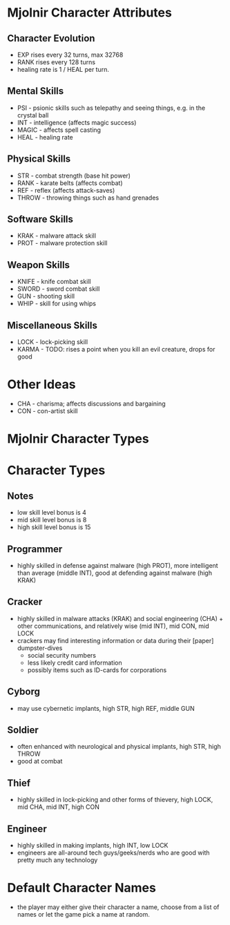 # Mjolnir Character Attributes

## Character Evolution
- EXP rises every 32 turns, max 32768
- RANK rises every 128 turns
- healing rate is 1 / HEAL per turn.

## Mental Skills
- PSI               - psionic skills such as telepathy and seeing things,
                      e.g. in the crystal ball
- INT               - intelligence (affects magic success)
- MAGIC             - affects spell casting
- HEAL              - healing rate

## Physical Skills
- STR               - combat strength (base hit power)
- RANK              - karate belts (affects combat)
- REF               - reflex (affects attack-saves)
- THROW             - throwing things such as hand grenades

## Software Skills
- KRAK              - malware attack skill
- PROT              - malware protection skill

## Weapon Skills
- KNIFE             - knife combat skill
- SWORD             - sword combat skill
- GUN               - shooting skill
- WHIP              - skill for using whips

## Miscellaneous Skills
- LOCK              - lock-picking skill
- KARMA             - TODO: rises a point when you kill an evil creature,
                      drops for good

# Other Ideas
- CHA               - charisma; affects discussions and bargaining
- CON               - con-artist skill

# Mjolnir Character Types

# Character Types

## Notes
- low skill level bonus is 4
- mid skill level bonus is 8
- high skill level bonus is 15

## Programmer

- highly skilled in defense against malware (high PROT), more intelligent than
  average (middle INT), good at defending against malware (high KRAK)

## Cracker

- highly skilled in malware attacks (KRAK) and social engineering (CHA) + other
  communications, and relatively wise (mid INT), mid CON, mid LOCK
- crackers may find interesting information or data during their [paper]
  dumpster-dives
  - social security numbers
  - less likely credit card information
  - possibly items such as ID-cards for corporations

## Cyborg

- may use cybernetic implants, high STR, high REF, middle GUN

## Soldier

- often enhanced with neurological and physical implants, high STR, high THROW
- good at combat

## Thief

- highly skilled in lock-picking and other forms of thievery, high LOCK,
  mid CHA, mid INT, high CON

## Engineer

- highly skilled in making implants, high INT, low LOCK
- engineers are all-around tech guys/geeks/nerds who are good with pretty much
  any technology

# Default Character Names

- the player may either give their character a name, choose from a list of names
  or let the game pick a name at random.

